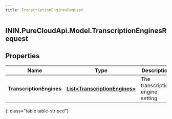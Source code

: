 ```yaml
---
title: TranscriptionEnginesRequest
---
```

## ININ.PureCloudApi.Model.TranscriptionEnginesRequest

## Properties

|Name | Type | Description | Notes|
|------------ | ------------- | ------------- | -------------|
| **TranscriptionEngines** | [**List&lt;TranscriptionEngines&gt;**](TranscriptionEngines.html) | The transcription engine setting | |
{: class="table table-striped"}


